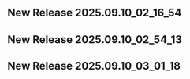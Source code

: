 ## New Release 2025.09.10_02_16_54
## New Release 2025.09.10_02_54_13
## New Release 2025.09.10_03_01_18
